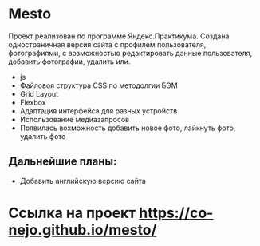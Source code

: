# Mesto

Проект реализован по программе Яндекс.Практикума. Создана  одностраничная версия сайта с профилем пользователя, фотографиями, с возможностью редактировать данные пользователя, добавить фотографии, удалить или.

* js
* Файловоя структура CSS по методолгии БЭМ
* Grid Layout
* Flexbox
* Адаптация интерфейса для разных устройств
* Использование медиазапросов
* Появилась вохможность добавить новое фото, лайкнуть фото, удалить фото

## Дальнейшие планы:
* Добавить английскую версию сайта

# Ссылка на проект https://co-nejo.github.io/mesto/

